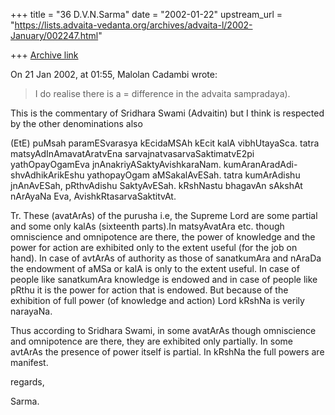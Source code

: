 +++
title = "36 D.V.N.Sarma"
date = "2002-01-22"
upstream_url = "https://lists.advaita-vedanta.org/archives/advaita-l/2002-January/002247.html"

+++
[Archive link](https://lists.advaita-vedanta.org/archives/advaita-l/2002-January/002247.html)

On 21 Jan 2002, at 01:55, Malolan Cadambi wrote:

> I do realise there is a =
> difference in the advaita sampradaya).

This is the commentary of Sridhara Swami (Advaitin)
but I think is respected by the other denominations also

(EtE) puMsah paramESvarasya kEcidaMSAh kEcit
kalA vibhUtayaSca. tatra matsyAdInAmavatAratvEna
sarvajnatvasarvaSaktimatvE2pi   yathOpayOgamEva
jnAnakriyASaktyAvishkaraNam. kumAranAradAdi-
shvAdhikArikEshu yathopayOgam aMSakalAvESah.
tatra kumArAdishu jnAnAvESah, pRthvAdishu
SaktyAvESah. kRshNastu bhagavAn sAkshAt
nArAyaNa Eva, AvishkRtasarvaSaktitvAt.

Tr.
These (avatArAs) of the purusha i.e, the Supreme
Lord are some  partial and some  only kalAs
(sixteenth parts).In matsyAvatAra etc. though
omniscience and omnipotence are there,
the power of knowledge and the power for action
are exhibited only to the extent  useful (for the job
on hand). In case of avtArAs of authority as those
of sanatkumAra and nAraDa the endowment of
aMSa or kalA is only to the extent useful.
In case of people like sanatkumAra knowledge is
endowed and in case of people like pRthu it is the
power for action that is endowed. But because of the
exhibition of full power (of knowledge and action)
Lord kRshNa is verily narayaNa.

Thus according to Sridhara Swami, in some avatArAs
though omniscience and omnipotence are there,
they are exhibited only partially. In some avtArAs the
presence of power itself is partial. In kRshNa the
full powers are manifest.

regards,

Sarma.

